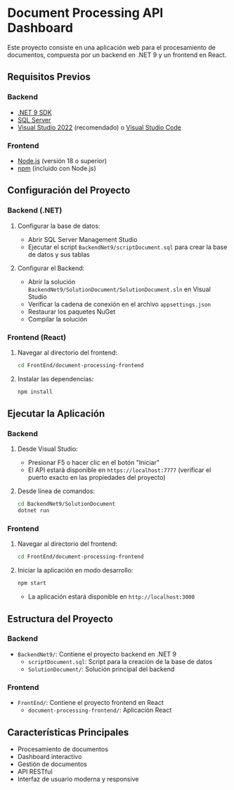 # Document Processing API Dashboard

Este proyecto consiste en una aplicación web para el procesamiento de documentos, compuesta por un backend en .NET 9 y un frontend en React.

## Requisitos Previos

### Backend
- [.NET 9 SDK](https://dotnet.microsoft.com/download)
- [SQL Server](https://www.microsoft.com/es-es/sql-server/sql-server-downloads)
- [Visual Studio 2022](https://visualstudio.microsoft.com/es/) (recomendado) o [Visual Studio Code](https://code.visualstudio.com/)

### Frontend
- [Node.js](https://nodejs.org/) (versión 18 o superior)
- [npm](https://www.npmjs.com/) (incluido con Node.js)

## Configuración del Proyecto

### Backend (.NET)

1. Configurar la base de datos:
   - Abrir SQL Server Management Studio
   - Ejecutar el script `BackendNet9/scriptDocument.sql` para crear la base de datos y sus tablas

2. Configurar el Backend:
   - Abrir la solución `BackendNet9/SolutionDocument/SolutionDocument.sln` en Visual Studio
   - Verificar la cadena de conexión en el archivo `appsettings.json`
   - Restaurar los paquetes NuGet
   - Compilar la solución

### Frontend (React)

1. Navegar al directorio del frontend:
   ```bash
   cd FrontEnd/document-processing-frontend
   ```

2. Instalar las dependencias:
   ```bash
   npm install
   ```

## Ejecutar la Aplicación

### Backend
1. Desde Visual Studio:
   - Presionar F5 o hacer clic en el botón "Iniciar"
   - El API estará disponible en `https://localhost:7777` (verificar el puerto exacto en las propiedades del proyecto)

2. Desde línea de comandos:
   ```bash
   cd BackendNet9/SolutionDocument
   dotnet run
   ```

### Frontend
1. Navegar al directorio del frontend:
   ```bash
   cd FrontEnd/document-processing-frontend
   ```

2. Iniciar la aplicación en modo desarrollo:
   ```bash
   npm start
   ```
   - La aplicación estará disponible en `http://localhost:3000`

## Estructura del Proyecto

### Backend
- `BackendNet9/`: Contiene el proyecto backend en .NET 9
  - `scriptDocument.sql`: Script para la creación de la base de datos
  - `SolutionDocument/`: Solución principal del backend

### Frontend
- `FrontEnd/`: Contiene el proyecto frontend en React
  - `document-processing-frontend/`: Aplicación React

## Características Principales
- Procesamiento de documentos
- Dashboard interactivo
- Gestión de documentos
- API RESTful
- Interfaz de usuario moderna y responsive